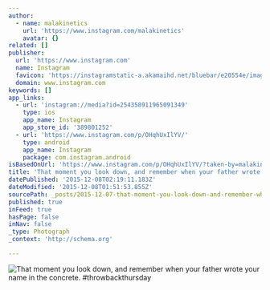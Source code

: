 ```yaml
---
author:
  - name: malakinetics
    url: 'https://www.instagram.com/malakinetics'
    avatar: {}
related: []
publisher:
  url: 'https://www.instagram.com'
  name: Instagram
  favicon: 'https://instagramstatic-a.akamaihd.net/bluebar/e20554e/images/ico/favicon.ico'
  domain: www.instagram.com
keywords: []
app_links:
  - url: 'instagram://media?id=254358911965091349'
    type: ios
    app_name: Instagram
    app_store_id: '389801252'
  - url: 'https://www.instagram.com/p/OHqhUxIlYV/'
    type: android
    app_name: Instagram
    package: com.instagram.android
isBasedOnUrl: 'https://www.instagram.com/p/OHqhUxIlYV/?taken-by=malakinetics'
title: 'That moment you look down, and remember when your father wrote your name in the concrete. #throwbackthursday'
datePublished: '2015-12-08T02:19:11.183Z'
dateModified: '2015-12-08T01:51:53.855Z'
sourcePath: _posts/2015-12-07-that-moment-you-look-down-and-remember-when-your-father-wro.md
published: true
inFeed: true
hasPage: false
inNav: false
_type: Photograph
_context: 'http://schema.org'

---
```

![That moment you look down&comma; and remember when your father wrote your name in the concrete&period; &num;throwbackthursday](https://scontent.cdninstagram.com/hphotos-xpt1/t51.2885-15/e15/11176118_807253606030885_713908896_n.jpg)